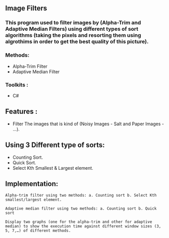 ## Image Filters

### This program used to filter images by (Alpha-Trim and Adaptive Median Filters) using different types of sort algorithms (taking the pixels and resorting them using algrothims in order to get the best quality of this picture).

### Methods:

* Alpha-Trim Filter 
* Adaptive Median Filter 

### Toolkits :

* C#

## Features :

* Filter The images that is kind of (Noisy Images - Salt and Paper Images - ...).

## Using 3 Different type of sorts:

* Counting Sort.
* Quick Sort.
* Select Kth Smallest & Largest element.

## Implementation:

    Alpha-trim filter using two methods: a. Counting sort b. Select Kth smallest/largest element.

    Adaptive median filter using two methods: a. Counting sort b. Quick sort

    Display two graphs (one for the alpha-trim and other for adaptive median) to show the execution time against different window sizes (3, 5, 7,…) of different methods.

